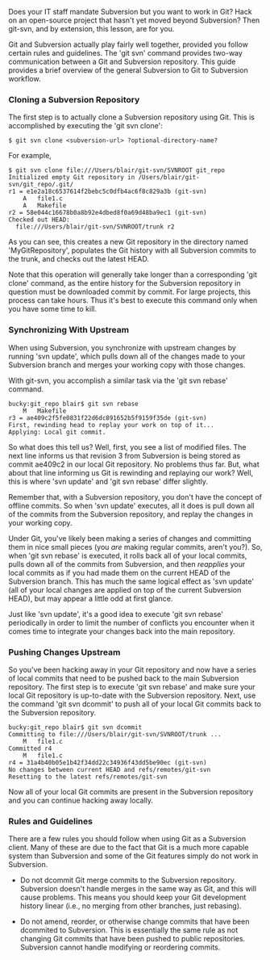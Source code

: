 Does your IT staff mandate Subversion but you want to work in Git?  Hack on an open-source project that hasn't yet moved beyond Subversion?  Then git-svn, and by extension, this lesson, are for you.

Git and Subversion actually play fairly well together, provided you follow certain rules and guidelines.  The 'git svn' command provides two-way communication between a Git and Subversion repository.  This guide provides a brief overview of the general Subversion to Git to Subversion workflow.

### Cloning a Subversion Repository ###

The first step is to actually clone a Subversion repository using Git.  This is accomplished by executing the 'git svn clone':

	$ git svn clone <subversion-url> ?optional-directory-name?
	
For example,

	$ git svn clone file:///Users/blair/git-svn/SVNROOT git_repo
	Initialized empty Git repository in /Users/blair/git-svn/git_repo/.git/
	r1 = e1e2a18c6537614f2bebc5c0dfb4ac6f8c829a3b (git-svn)
		A	file1.c
		A	Makefile
	r2 = 58e044c16678b0a8b92e4dbed8f0a69d48ba9ec1 (git-svn)
	Checked out HEAD:
	  file:///Users/blair/git-svn/SVNROOT/trunk r2
	
As you can see, this creates a new Git repository in the directory named 'MyGitRepository', populates the Git history with all Subversion commits to the trunk, and checks out the latest HEAD.

Note that this operation will generally take longer than a corresponding 'git clone' command, as the entire history for the Subversion repository in question must be downloaded commit by commit.  For large projects, this process can take hours.  Thus it's best to execute this command only when you have some time to kill.

### Synchronizing With Upstream ###

When using Subversion, you synchronize with upstream changes by running 'svn update', which pulls down all of the changes made to your Subversion branch and merges your working copy with those changes.

With git-svn, you accomplish a similar task via the 'git svn rebase' command.

	bucky:git_repo blair$ git svn rebase
		M	Makefile
	r3 = ae409c2f5fe0831f22d6dc891652b5f9159f35de (git-svn)
	First, rewinding head to replay your work on top of it...
	Applying: Local git commit.
	
So what does this tell us?  Well, first, you see a list of modified files.  The next line informs us that revision 3 from Subversion is being stored as commit ae409c2 in our local Git repository.  No problems thus far.  But, what about that line informing us Git is rewinding and replaying our work?  Well, this is where 'svn update' and 'git svn rebase' differ slightly.

Remember that, with a Subversion repository, you don't have the concept of offline commits.  So when 'svn update' executes, all it does is pull down all of the commits from the Subversion repository, and replay the changes in your working copy.

Under Git, you've likely been making a series of changes and committing them in nice small pieces (you _are_ making regular commits, aren't you?).  So, when 'git svn rebase' is executed, it rolls back all of your local commits, pulls down all of the commits from Subversion, and then _reapplies_ your local commits as if you had made them on the current HEAD of the Subversion branch.  This has much the same logical effect as 'svn update' (all of your local changes are applied on top of the current Subversion HEAD), but may appear a little odd at first glance.

Just like 'svn update', it's a good idea to execute 'git svn rebase' periodically in order to limit the number of conflicts you encounter when it comes time to integrate your changes back into the main repository.

### Pushing Changes Upstream ###

So you've been hacking away in your Git repository and now have a series of local commits that need to be pushed back to the main Subversion repository.  The first step is to execute 'git svn rebase' and make sure your local Git repository is up-to-date with the Subversion repository.  Next, use the command 'git svn dcommit' to push all of your local Git commits back to the Subversion repository.

	bucky:git_repo blair$ git svn dcommit
	Committing to file:///Users/blair/git-svn/SVNROOT/trunk ...
		M	file1.c
	Committed r4
		M	file1.c
	r4 = 31a4b40b05e1b42f34dd22c34936f43dd5be90ec (git-svn)
	No changes between current HEAD and refs/remotes/git-svn
	Resetting to the latest refs/remotes/git-svn

Now all of your local Git commits are present in the Subversion repository and you can continue hacking away locally.

### Rules and Guidelines ###

There are a few rules you should follow when using Git as a Subversion client.  Many of these are due to the fact that Git is a much more capable system than Subversion and some of the Git features simply do not work in Subversion.

* Do not dcommit Git merge commits to the Subversion repository.  Subversion doesn't handle merges in the same way as Git, and this will cause problems.  This means you should keep your Git development history linear (i.e., no merging from other branches, just rebasing).

* Do not amend, reorder, or otherwise change commits that have been dcommited to Subversion.  This is essentially the same rule as not changing Git commits that have been pushed to public repositories.  Subversion cannot handle modifying or reordering commits.